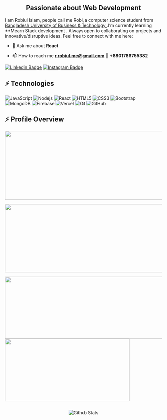 

<h2 align="center">Passionate about Web Development</h3>


I am Robiul Islam, people call me Robi, a computer science student from [Bangladesh University of Business & Technology ](https://www.bubt.edu.bd/).I’m currently learning **Mearn Stack development . Always open to collaborating on projects and innovative/disruptive ideas. Feel free to connect with me here:

- 💬 Ask me about **React**

- 📫 How to reach me **r.robiul.me@gmail.com** || **+8801786755382**

[![Linkedin Badge](https://img.shields.io/badge/-robiulislam007-blue?style=flat-square&logo=Linkedin&logoColor=white&link=https://www.linkedin.com/in/robiulislam007/)](https://www.linkedin.com/in/robiulislam007)
[![Instagram Badge](https://img.shields.io/badge/-robiul.islam__-purple?style=flat-square&logo=instagram&logoColor=white&link=https://instagram.com/robiul.islam__/)](https://www.instagram.com/robiul.islam__)


## ⚡ Technologies

![JavaScript](https://img.shields.io/badge/-JavaScript-black?style=flat-square&logo=javascript)
![Nodejs](https://img.shields.io/badge/-Nodejs-black?style=flat-square&logo=Node.js)
![React](https://img.shields.io/badge/-React-black?style=flat-square&logo=react)
![HTML5](https://img.shields.io/badge/-HTML5-E34F26?style=flat-square&logo=html5&logoColor=white)
![CSS3](https://img.shields.io/badge/-CSS3-1572B6?style=flat-square&logo=css3)
![Bootstrap](https://img.shields.io/badge/-Bootstrap-563D7C?style=flat-square&logo=bootstrap)
![MongoDB](https://img.shields.io/badge/-MongoDB-black?style=flat-square&logo=mongodb)
![Firebase](https://img.shields.io/badge/-Firebase-black?style=flat-square&logo=firebase)
![Vercel](https://img.shields.io/badge/-Vercel-430098?style=flat-square&logo=vercel)
![Git](https://img.shields.io/badge/-Git-black?style=flat-square&logo=git)
![GitHub](https://img.shields.io/badge/-GitHub-181717?style=flat-square&logo=github)



## ⚡ Profile Overview


<p align="center">
   <img width="1000" height="220" src="https://github-profile-summary-cards.vercel.app/api/cards/profile-details?username=Robiul178&theme=highcontrast&hide_border=true&border_radius=5&card_width=800"/>
</p>


<p align="center">
  <img width="800" height="220" src="https://streak-stats.demolab.com?user=Robiul178&theme=highcontrast&hide_border=true&border_radius=5&card_width=1000">
</p>


<p >
  <img width="600" height="200" src="https://github-readme-stats.vercel.app/api?username=Robiul178&show_icons=true&theme=vision-friendly-dark">
  <img width="400" height="200" src="https://github-readme-stats.vercel.app/api/top-langs/?username=Robiul178&size_weight=0.0005&count_weight=0.3&layout=compact&theme=vision-friendly-dark">
</p>
 

<div id="header" align="center">
  <img src="https://komarev.com/ghpvc/?username=Robiul178&style=for-the-badge&color=blue" alt=""/>
</div>



<!--last-->
<p align="center">
        <img src="https://raw.githubusercontent.com/mayhemantt/mayhemantt/Update/svg/Bottom.svg" alt="Github Stats" />
</p>

